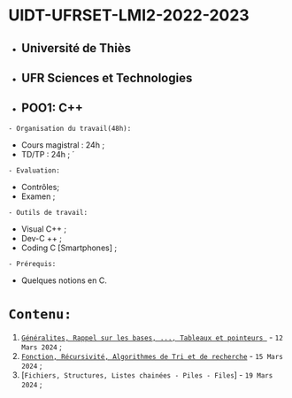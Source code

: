 # UIDT-UFRSET-LMI2-2022-2023
 * ##  Université de Thiès 
 * ##  UFR Sciences et Technologies 
 * ##  POO1: C++
 
 ``` - Organisation du travail(48h): ```
 * Cours magistral : 24h ;
 * TD/TP : 24h ; ́
 
``` - Evaluation: ```
 * Contrôles;
 * Examen ;
 
``` - Outils de travail: ```
 * Visual C++ ;
 * Dev-C ++ ;
 * Coding C [Smartphones] ;
   
``` - Prérequis: ```
 * Quelques notions en C.
 
 # ``` Contenu: ```
 1. [`Généralites, Rappel sur les bases, ..., Tableaux et pointeurs `](https://github.com/pape-barro/L2-LMI/blob/main/cours-23-p1.pdf) - ``` 12 Mars 2024 ``` ;
 2. [`Fonction, Récursivité, Algorithmes de Tri et de recherche`](https://github.com/pape-barro/L2-LMI/blob/main/cours-23-p2.pdf) - ``` 15 Mars 2024 ``` ;
 3. [`Fichiers, Structures, Listes chainées - Piles - Files`] - ``` 19 Mars 2024 ``` ;
